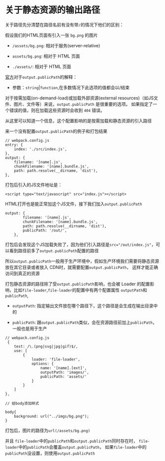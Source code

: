 # 关于静态资源的输出路径

关于路径先分清楚在路径名前有没有带`/`的情况下他们的区别：

假设我们的HTML页面有引入一张 `bg.png` 的图片

- `/assets/bg.png`: 相对于服务(server-relative)

- `assets/bg.png`: 相对于 HTML 页面

- `./assets/`: 相对于 HTML 页面

[官方](https://www.webpackjs.com/configuration/output/#output-publicpath)对于`output.publicPath`的解释：

- 参数：`string`|`function`,在多数情况下此选项的值都会以/结束

对于按需加载(on-demand-load)或加载外部资源(external resources)（如JS文件、图片、文件等）来说，`output.publicPath` 是很重要的选项。
如果指定了一个错误的值，则在加载这些资源时会收到 `404` 错误。

从这里可以知道一个信息，这个配置影响的是按需加载和静态资源的引入路径

来一个没有配置`output.publicPath`的例子和打包结果

```
// webpack.config.js
entry: {
    index: './src/index.js',
},
output: {
    filename: '[name].js',
    chunkFilename: '[name].bundle.js',
    path: path.resolve(__dirname, 'dist'),
},

```
打包后引入的JS文件地址是：

```
<script type="text/javascript" src="index.js"></script>
```

HTML打开也是能正常加这个JS文件，接下我们加入`output.publicPath`

```
output: {
        filename: '[name].js',
        chunkFilename: '[name].bundle.js',
        path: path.resolve(__dirname, 'dist'),
		publicPath: '/out/',
    },
```

打包后会发现这个JS加载失败了，因为他们引入路径是`src="/out/index.js"`，可以看到路径前多了`output.publicPath`配置的路径

所以`output.publicPath`一般用于生产环境中，假如生产环境我们需要将静态资源放在其它目录或者放入 CDN时，就需要配置`output.publicPath`，
这样才能正确访问到真正的资源

打包静态资源的路径除了受`output.publicPath`影响，也会被 Loader 的配置影响，比如`file-loader`,`file-loader`的配置中有两个配置属性
`outputPath`和`publicPath`,

- `outputPath`: 指定输出文件放在哪个路径下，这个路径是会生成在输出目录中的

- `publicPath`: 跟`output.publicPath`类似，会在资源路径前加上`publicPath`，一般也是用于生产

```
// webpack.config.js
 {
    test: /\.(png|svg|jpg|gif)$/,
    use: [
        {
            loader: 'file-loader',
            options: {
                name: '[name].[ext]',
                outputPath: 'images/',
                publicPath: 'assets/'
            }
        }
    ]
},

// 给body添加样式

body{
    background: url("../imgs/bg.png");
}

```

打包后，图片的路径为`url(/assets/bg.png)`

并且 `file-loader`中的`publicPath`和`output.publicPath`同时存在时， `file-loader`中的`publicPath`会覆盖`output.publicPath`，
如果`file-loader`中的`publicPath`没设置，则使用`output.publicPath`
